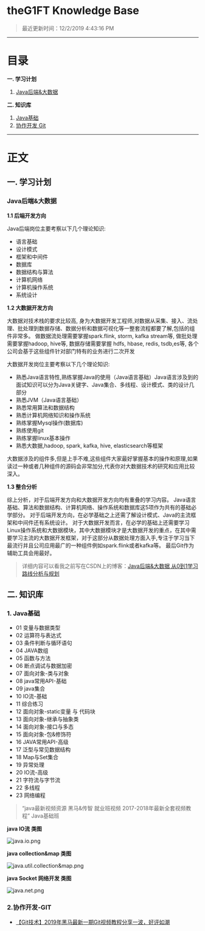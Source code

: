 # theG1FT Knowledge Base #

>最近更新时间：12/2/2019 4:43:16 PM 

----------

# 目录 #

**一. 学习计划**

1. [Java后端&大数据](#Java后端&大数据)
	
**二. 知识库**

1. [Java基础](#1-Java基础)
2. [ 协作开发 Git](#2-协作开发-Git)

----------

# 正文 #

## 一. 学习计划 ##

### Java后端&大数据 ###

**1.1 后端开发方向**

Java后端岗位主要考察以下几个理论知识:

* 语言基础
* 设计模式
* 框架和中间件
* 数据库
* 数据结构与算法
* 计算机网络
* 计算机操作系统
* 系统设计

**1.2 大数据开发方向**

大数据对技术栈的要求比较高,
身为大数据开发工程师,对数据从采集、接入、流处理、批处理到数据存储、数据分析和数据可视化等一整套流程都要了解,包括的组件非常多。
做数据流处理需要掌握spark.flink, storm, kafka stream等,
做批处理需要掌握hadoop, hive等,
数据存储需要掌握 hdfs, hbase, redis, tsdb,es等,
各个公司会基于这些组件针对部门特有的业务进行二次开发

大数据开发岗位主要考察以下几个理论知识:

- 熟悉Java语言特性,熟练掌握Java的使用（Java语言基础）Java语言涉及到的面试知识可以分为Java关键字、Java集合、多线程、设计模式、类的设计几部分 
- 熟悉JVM（Java语言基础）
- 熟悉常用算法和数据结构
- 熟悉计算机网络知识和操作系统
- 熟练掌握Mysql操作(数据库)
- 熟练使用git
- 熟练掌握linux基本操作
- 熟悉大数据,hadoop, spark, kafka, hive, elasticsearch等框架

大数据涉及的组件多,但是上手不难,这些组件大家最好掌握基本的操作和原理,如果读过一种或者几种组件的源码会非常加分,代表你对大数据技术的研究和应用比较深入。

**1.3 整合分析**

综上分析，对于后端开发方向和大数据开发方向均有重叠的学习内容。
Java语言基础、算法和数据结构、计算机网络、操作系统和数据库这5项作为共有的基础必学部分。
对于后端开发方向，在必学基础之上还需了解设计模式、Java的主流框架和中间件还有系统设计。
对于大数据开发而言，在必学的基础上还需要学习Linux操作系统和大数据模块，其中大数据模块才是大数据开发的重点，在其中需要学习主流的大数据开发框架，对于这部分从数据处理方面入手,专注于学习当下最流行并且公司应用最广的一种组件例如spark.flink或者kafka等。
最后Git作为辅助工具会用最好。

> 详细内容可以看我之前写在CSDN上的博客：[Java后端&大数据 从0到1学习路线分析与规划](https://blog.csdn.net/sinat_33545026/article/details/103107096 "Java后端&大数据 从0到1学习路线分析与规划")


## 二.  知识库 ##

### 1. Java基础 ###

- 01 变量与数据类型
- 02 运算符与表达式
- 03 条件判断与循环语句
- 04 JAVA数组
- 05 函数与方法
- 06 断点调试与数据加密
- 07 面向对象-类与对象
- 08 java常用API-基础
- 09 java集合
- 10 IO流-基础
- 11 综合练习
- 12 面向对象-static变量 与 代码块
- 13 面向对象-继承与抽象类
- 14 面向对象-接口与多态
- 15 面向对象-包&修饰符
- 16 JAVA常用API-高级
- 17 泛型与常见数据结构
- 18 Map与Set集合
- 19 异常处理
- 20 IO流-高级
- 21 字符流与字节流
- 22 多线程
- 23 网络编程

>“java最新视频资源 黑马&传智 就业班视频 2017-2018年最新全套视频教程” Java基础班

**java IO流 类图**

![java.io.png](https://github.com/theG1FT/Knowledge-Base/blob/master/Java%E5%9F%BA%E7%A1%80/java.io.png)

**java collection&map 类图**

![java.util.collection&map.png](https://github.com/theG1FT/Knowledge-Base/blob/master/Java%E5%9F%BA%E7%A1%80/java.util.collection%26map.png)

**java Socket 网络开发 类图**

![java.net.png](https://github.com/theG1FT/Knowledge-Base/blob/master/Java%E5%9F%BA%E7%A1%80/java.net.png)

### 2.协作开发-GIT ###

- [【Git技术】2019年黑马最新一期Git视频教程分享一波，好评如潮](https://www.bilibili.com/video/av71077740?from=search&seid=1682426321821889729 "【Git技术】2019年黑马最新一期Git视频教程分享一波，好评如潮！")